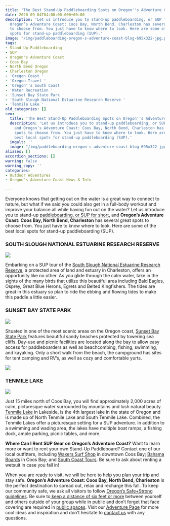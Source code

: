 ```yaml
---
title: 'The Best Stand-Up Paddleboarding Spots on Oregon''s Adventure Coast '
date: 2020-09-04T04:00:00.000+00:00
description: 'Let us introduce you to stand-up paddleboarding, or SUP for short, and
  Oregon’s Adventure Coast: Coos Bay, North Bend, Charleston has several great spots
  to choose from. You just have to know where to look. Here are some of the best local
  spots for stand-up paddleboarding (SUP).'
image: "/img/paddleboarding-oregon-s-adventure-coast-blog-695x322-jpg.png"
tags:
- Stand Up Paddleboarding
- SUP
- Oregon's Adventure Coast
- Coos Bay
- North Bend Oregon
- Charleston Oregon
- 'Oregon Coast '
- 'Oregon Travel '
- 'Oregon''s South Coast '
- 'Water Recreation '
- 'Sunset Bay State Park '
- 'South Slough National Estuarine Research Reserve '
- 'Tenmile Lake '
old_categories: []
seo:
  title: 'The Best Stand-Up Paddleboarding Spots on Oregon''s Adventure Coast '
  description: 'Let us introduce you to stand-up paddleboarding, or SUP for short,
    and Oregon’s Adventure Coast: Coos Bay, North Bend, Charleston has several great
    spots to choose from. You just have to know where to look. Here are some of the
    best local spots for stand-up paddleboarding (SUP).'
  imgalt: ''
  image: "/img/paddleboarding-oregon-s-adventure-coast-blog-695x322-jpg.png"
aliases: []
accordion_sections: []
warning: false
warning_copy: ''
categories:
- Outdoor Adventures
- Oregon's Adventure Coast News & Info

---
```

Everyone knows that getting out on the water is a great way to connect to nature, but what if we said you could also get in a full-body workout and improve your balance all while having fun out on the water? Let us introduce you to stand-up [paddleboarding, or SUP for short](https://www.oregonsadventurecoast.com/water-recreation/), and **Oregon’s Adventure Coast: Coos Bay, North Bend, Charleston** has several great spots to choose from. You just have to know where to look. Here are some of the best local spots for stand-up paddleboarding (SUP).

### SOUTH SLOUGH NATIONAL ESTUARINE RESEARCH RESERVE

![](/img/180712_wildcoastmisc_591-1.jpg)

Embarking on a SUP tour of the [South Slough National Estuarine Research Reserve](https://www.oregon.gov/dsl/SS/Pages/About.aspx), a protected area of land and estuary in Charleston, offers an opportunity like no other. As you glide through the calm water, take in the sights of the many birds that utilize this beautiful area including Bald Eagles, Osprey, Great Blue Herons, Egrets and Belted Kingfishers. The tides are great in this estuary so plan to ride the ebbing and flowing tides to make this paddle a little easier.

### SUNSET BAY STATE PARK

![](/img/paddleboarding-on-oregon-s-adventure-coast.png)

Situated in one of the most scenic areas on the Oregon coast, [Sunset Bay State Park](https://stateparks.oregon.gov/index.cfm?do=park.profile&parkId=70) features beautiful sandy beaches protected by towering sea cliffs. Day-use and picnic facilities are located along the bay to allow easy access for paddleboarders as well as beachcombing, fishing, swimming, and kayaking. Only a short walk from the beach, the campground has sites for tent camping and RV’s, as well as cozy and comfortable yurts.

![](/img/sunset-bay-state-park-paddleboarding.jpg)

### TENMILE LAKE

![](/img/untitled-design-21.png)

Just 15 miles north of Coos Bay, you will find approximately 2,000 acres of calm, picturesque water surrounded by mountains and lush natural beauty. [Tenmile Lake](http://www.co.coos.or.us/departments/cooscountyparks/tenmile.aspx) in Lakeside, is the 4th largest lake in the state of Oregon and is made up of North Tenmile Lake and South Tenmile Lake. Combined, the Tenmile Lakes offer a picturesque setting for a SUP adventure. In addition to a swimming and wading area, the lakes have multiple boat ramps, a fishing dock, ample parking, picnic tables, and more.

**Where Can I Rent SUP Gear on Oregon’s Adventure Coast?**
Want to learn more or want to rent your own Stand-Up Paddleboard? Contact one of our local outfitters, including [Waxers Surf Shop](https://shopwaxers.com/) in downtown Coos Bay; [Bahama Boards](https://bahamastyles.com/coos-bay-shop/) in Coos Bay; and [South Coast Tours](https://www.southcoasttours.net/). Be sure to ask about renting a wetsuit in case you fall in!

When you are ready to visit, we will be here to help you plan your trip and stay safe. **Oregon’s Adventure Coast: Coos Bay, North Bend, Charleston** is the perfect destination to spread out, relax and recharge this fall. To keep our community safe, we ask all visitors to follow [Oregon’s Safe+Strong guidelines](https://coronavirus.oregon.gov/Pages/default.aspx#:\~:text=Oregonians%20must%20come%20together%20to,once%20it's%20available%20to%20you). Be sure to[ keep a distance of six feet or more](https://www.cdc.gov/coronavirus/2019-ncov/prevent-getting-sick/how-covid-spreads.html?CDC_AA_refVal=https%3A%2F%2Fwww.cdc.gov%2Fcoronavirus%2F2019-ncov%2Fprepare%2Ftransmission.html) between yourself and others outside of your group while in public and don’t forget that face covering are required in [public spaces](https://sharedsystems.dhsoha.state.or.us/DHSForms/Served/le2288K.pdf). Visit our [Adventure Page](https://www.oregonsadventurecoast.com/adventures/) for more cool ideas and inspiration and don’t hesitate to [contact us](https://www.oregonsadventurecoast.com/contact/) with any questions.